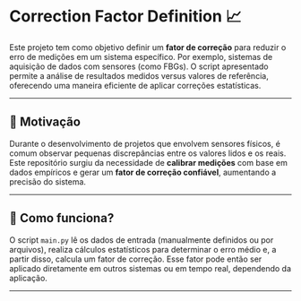 # Correction Factor Definition 📈

Este projeto tem como objetivo definir um **fator de correção** para reduzir o erro de medições em um sistema específico. Por exemplo, sistemas de aquisição de dados com sensores (como FBGs). O script apresentado permite a análise de resultados medidos versus valores de referência, oferecendo uma maneira eficiente de aplicar correções estatísticas.

---

## 📌 Motivação

Durante o desenvolvimento de projetos que envolvem sensores físicos, é comum observar pequenas discrepâncias entre os valores lidos e os reais. Este repositório surgiu da necessidade de **calibrar medições** com base em dados empíricos e gerar um **fator de correção confiável**, aumentando a precisão do sistema.

---

## 🧠 Como funciona?

O script `main.py` lê os dados de entrada (manualmente definidos ou por arquivos), realiza cálculos estatísticos para determinar o erro médio e, a partir disso, calcula um fator de correção. Esse fator pode então ser aplicado diretamente em outros sistemas ou em tempo real, dependendo da aplicação.

---
